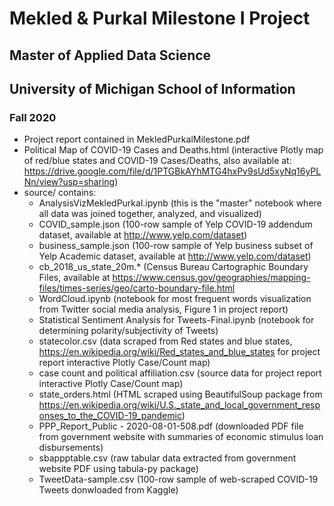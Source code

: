 # Mekled & Purkal Milestone I Project
## Master of Applied Data Science
## University of Michigan School of Information
### Fall 2020

- Project report contained in MekledPurkalMilestone.pdf
- Political Map of COVID-19 Cases and Deaths.html (interactive Plotly map of red/blue states and COVID-19 Cases/Deaths, also available at: https://drive.google.com/file/d/1PTGBkAYhMTG4hxPv9sUd5xyNq16yPLNn/view?usp=sharing)
- source/ contains:
  - AnalysisVizMekledPurkal.ipynb (this is the "master" notebook where all data was joined together, analyzed, and visualized)
  - COVID_sample.json (100-row sample of Yelp COVID-19 addendum dataset, available at http://www.yelp.com/dataset)
  - business_sample.json (100-row sample of Yelp business subset of Yelp Academic dataset, available at http://www.yelp.com/dataset)
  - cb_2018_us_state_20m.* (Census Bureau Cartographic Boundary Files, available at https://www.census.gov/geographies/mapping-files/times-series/geo/carto-boundary-file.html
  - WordCloud.ipynb (notebook for most frequent words visualization from Twitter social media analysis, Figure 1 in project report)
  - Statistical Sentiment Analysis for Tweets-Final.ipynb (notebook for determining polarity/subjectivity of Tweets)
  - statecolor.csv (data scraped from Red states and blue states, https://en.wikipedia.org/wiki/Red_states_and_blue_states for project report interactive Plotly Case/Count map)
  - case count and political affiliation.csv (source data for project report interactive Plotly Case/Count map)
  - state_orders.html (HTML scraped using BeautifulSoup package from https://en.wikipedia.org/wiki/U.S._state_and_local_government_responses_to_the_COVID-19_pandemic)
  - PPP_Report_Public - 2020-08-01-508.pdf (downloaded PDF file from government website with summaries of economic stimulus loan disbursements)
  - sbappptable.csv (raw tabular data extracted from government website PDF using tabula-py package)
  - TweetData-sample.csv (100-row sample of web-scraped COVID-19 Tweets donwloaded from Kaggle)
